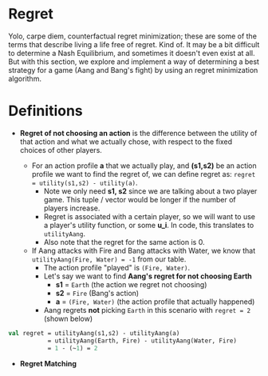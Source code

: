 # Regret

Yolo, carpe diem, counterfactual regret minimization; these are some of the
terms that describe living a life free of regret. Kind of. It may be a bit
difficult to determine a Nash Equilibrium, and sometimes it doesn't even
exist at all. But with this section, we explore and implement a way of
determining a best strategy for a game (Aang and Bang's fight) by using an
regret minimization algorithm.

# Definitions

- **Regret of not choosing an action** is the difference between the
  utility of that action and what we actually chose, with respect to
  the fixed choices of other players.

  - For an action profile **a** that we actually play, and **(s1,s2)**
    be an action profile we want to find the regret of, we can define regret
    as: `regret = utility(s1,s2) - utility(a)`.
    - Note we only need **s1, s2** since we are talking about a two player
      game. This tuple / vector would be longer if the number of players
      increase.
    - Regret is associated with a certain player, so we will want to use a
      player's utility function, or some **u_i**. In code, this translates
      to `utilityAang`.
    - Also note that the regret for the same action is 0.
  - If Aang attacks with Fire and Bang attacks with Water, we know that
    `utilityAang(Fire, Water) = -1` from our table.
    - The action profile "played" is `(Fire, Water)`.
    - Let's say we want to find **Aang's regret for not choosing Earth**
      - **s1** = `Earth` (the action we regret not choosing)
      - **s2** = `Fire` (Bang's action)
      - **a** = `(Fire, Water)` (the action profile that actually happened)
    - Aang regrets **not** picking `Earth` in this scenario
      with `regret = 2` (shown below)

```sml
val regret = utilityAang(s1,s2) - utilityAang(a)
           = utilityAang(Earth, Fire) - utilityAang(Water, Fire)
           = 1 - (~1) = 2
```

- **Regret Matching**
